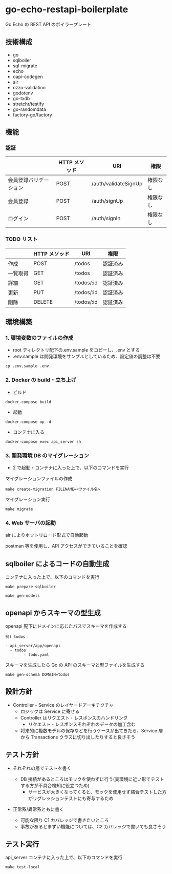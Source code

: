 # go-echo-restapi-boilerplate

Go Echo の REST API のボイラープレート

## 技術構成

- go
- sqlboiler
- sql-migrate
- echo
- oapi-codegen
- air
- ozzo-validation
- godotenv
- go-txdb
- stretchr/testify
- go-randomdata
- factory-go/factory

## 機能

### 認証

|                        | HTTP メソッド | URI                  | 権限     |
| ---------------------- | ------------- | -------------------- | -------- |
| 会員登録バリデーション | POST          | /auth/validateSignUp | 権限なし |
| 会員登録               | POST          | /auth/signUp         | 権限なし |
| ログイン               | POST          | /auth/signIn        | 権限なし |

### TODO リスト

|          | HTTP メソッド | URI        | 権限     |
| -------- | ------------- | ---------- | -------- |
| 作成     | POST          | /todos     | 認証済み |
| 一覧取得 | GET           | /todos     | 認証済み |
| 詳細     | GET           | /todos/:id | 認証済み |
| 更新     | PUT           | /todos/:id | 認証済み |
| 削除     | DELETE        | /todos/:id | 認証済み |

## 環境構築

### 1. 環境変数のファイルの作成

- root ディレクトリ配下の.env.sample をコピーし、.env とする
- .env.sample は開発環境をサンプルとしているため、設定値の調整は不要

```
cp .env.sample .env
```

### 2. Docker の build・立ち上げ

- ビルド

```
docker-compose build
```

- 起動

```
docker-compose up -d
```

- コンテナに入る

```
docker-compose exec api_server sh
```

### 3. 開発環境 DB のマイグレーション

- 2 で起動・コンテナに入った上で、以下のコマンドを実行

マイグレーションファイルの作成

```
make create-migration FILENAME=<ファイル名>
```

マイグレーション実行

```
make migrate
```

### 4. Web サーバの起動

air によりホットリロード形式で自動起動

postman 等を使用し、API アクセスができていることを確認

## sqlboiler によるコードの自動生成

コンテナに入った上で、以下のコマンドを実行

```
make prepare-sqlboiler

make gen-models
```

## openapi からスキーマの型生成

openapi 配下にドメインに応じたパスでスキーマを作成する

```
例) todos

- api_server/app/openapi
  - todos
		- todo.yaml
```

スキーマを生成したら Go の API のスキーマと型ファイルを生成する

```
make gen-schema DOMAIN=todos
```

## 設計方針

- Controller - Service のレイヤードアーキテクチャ
  - ロジックは Service に寄せる
  - Controller はリクエスト・レスポンスのハンドリング
    - リクエスト・レスポンスそれぞれのデータの加工含む
  - 将来的に複数モデルの保存などを行うケースが出てきたら、Service 層から Transactions クラスに切り出したりすると良さそう

## テスト方針

- それぞれの層でテストを書く

  - DB 接続があるところはモックを使わずに行う(実環境に近い形でテストする方が不具合検知に役立つため)
    - サービスが大きくなってくると、モックを使用せず結合テストした方がリグレッションテストにも寄与するため

- 正常系/異常系ともに書く
  - 可能な限り C1 カバレッジで書きたいところ
  - 事故があるとまずい機能については、C2 カバレッジで書いても良さそう

## テスト実行

api_server コンテナに入った上で、以下のコマンドを実行

```
make test-local
```
